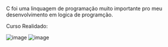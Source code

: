 C foi uma linquagem de programação muito importante pro meu desenvolvimento em logica de programção.

Curso Realidado:

![image](https://user-images.githubusercontent.com/69221000/136294237-8f70e538-5050-479a-94fd-3e4ff7ccc110.png)
![image](https://user-images.githubusercontent.com/69221000/137539011-01c75c91-01d0-49f6-8526-ea01754d238c.png)


